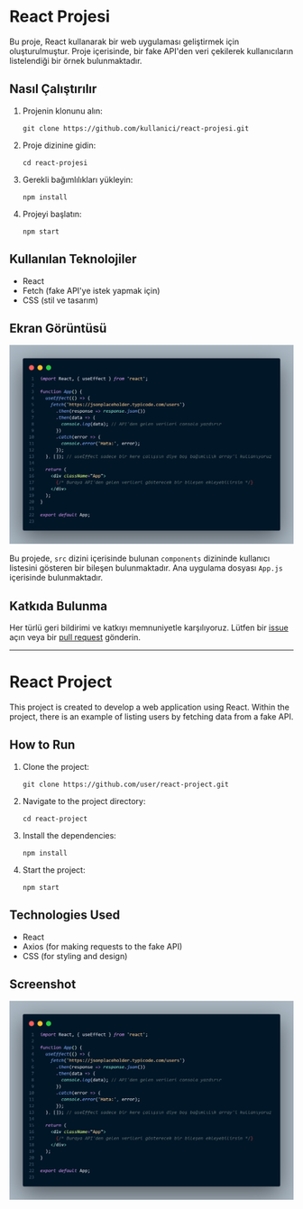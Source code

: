 # React Projesi

Bu proje, React kullanarak bir web uygulaması geliştirmek için oluşturulmuştur. Proje içerisinde, bir fake API'den veri çekilerek kullanıcıların listelendiği bir örnek bulunmaktadır.

## Nasıl Çalıştırılır

1. Projenin klonunu alın:

    ```
    git clone https://github.com/kullanici/react-projesi.git
    ```

2. Proje dizinine gidin:

    ```
    cd react-projesi
    ```

3. Gerekli bağımlılıkları yükleyin:

    ```
    npm install
    ```

4. Projeyi başlatın:

    ```
    npm start
    ```

## Kullanılan Teknolojiler

- React
- Fetch (fake API'ye istek yapmak için)
- CSS (stil ve tasarım)

## Ekran Görüntüsü

![Proje Ekran Görüntüsü](code.png)




Bu projede, `src` dizini içerisinde bulunan `components` dizininde kullanıcı listesini gösteren bir bileşen bulunmaktadır. Ana uygulama dosyası `App.js` içerisinde bulunmaktadır.

## Katkıda Bulunma

Her türlü geri bildirimi ve katkıyı memnuniyetle karşılıyoruz. Lütfen bir [issue](https://github.com/kullanici/react-projesi/issues) açın veya bir [pull request](https://github.com/kullanici/react-projesi/pulls) gönderin.

---

# React Project

This project is created to develop a web application using React. Within the project, there is an example of listing users by fetching data from a fake API.

## How to Run

1. Clone the project:

    ```
    git clone https://github.com/user/react-project.git
    ```

2. Navigate to the project directory:

    ```
    cd react-project
    ```

3. Install the dependencies:

    ```
    npm install
    ```

4. Start the project:

    ```
    npm start
    ```

## Technologies Used

- React
- Axios (for making requests to the fake API)
- CSS (for styling and design)

## Screenshot

![Project Screenshot](code.png)


